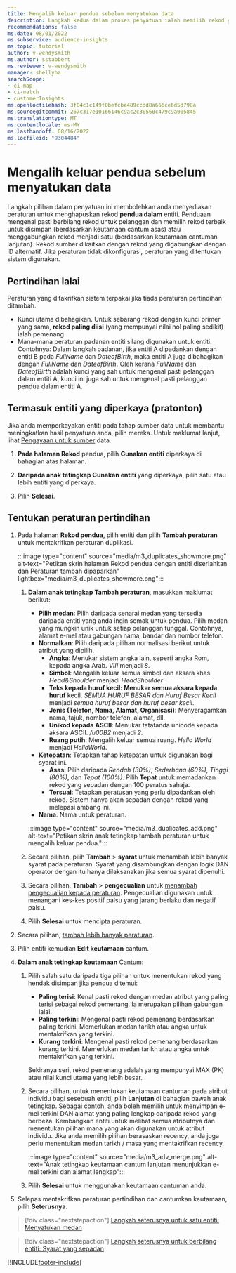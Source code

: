 ```yaml
---
title: Mengalih keluar pendua sebelum menyatukan data
description: Langkah kedua dalam proses penyatuan ialah memilih rekod yang hendak disimpan apabila pendua ditemui.
recommendations: false
ms.date: 08/01/2022
ms.subservice: audience-insights
ms.topic: tutorial
author: v-wendysmith
ms.author: sstabbert
ms.reviewer: v-wendysmith
manager: shellyha
searchScope:
- ci-map
- ci-match
- customerInsights
ms.openlocfilehash: 3f84c1c149f0befcbe489ccdd8a666ce6d5d798a
ms.sourcegitcommit: 267c317e10166146c9ac2c30560c479c9a005845
ms.translationtype: MT
ms.contentlocale: ms-MY
ms.lasthandoff: 08/16/2022
ms.locfileid: "9304484"
---
```

# <a name="remove-duplicates-before-unifying-data"></a>Mengalih keluar pendua sebelum menyatukan data

Langkah pilihan dalam penyatuan ini membolehkan anda menyediakan peraturan untuk menghapuskan rekod **pendua dalam** entiti. Penduaan mengenal pasti berbilang rekod untuk pelanggan dan memilih rekod terbaik untuk disimpan (berdasarkan keutamaan cantum asas) atau menggabungkan rekod menjadi satu (berdasarkan keutamaan cantuman lanjutan). Rekod sumber dikaitkan dengan rekod yang digabungkan dengan ID alternatif. Jika peraturan tidak dikonfigurasi, peraturan yang ditentukan sistem digunakan.

## <a name="default-deduplication"></a>Pertindihan lalai

Peraturan yang ditakrifkan sistem terpakai jika tiada peraturan pertindihan ditambah.

- Kunci utama dibahagikan.
  Untuk sebarang rekod dengan kunci primer yang sama, **rekod paling diisi** (yang mempunyai nilai nol paling sedikit) ialah pemenang.
- Mana-mana peraturan padanan entiti silang digunakan untuk entiti.
  Contohnya: Dalam langkah padanan, jika entiti A dipadankan dengan entiti B pada *FullName* dan *DateofBirth*, maka entiti A juga dibahagikan dengan *FullName* dan *DateofBirth*. Oleh kerana *FullName* dan *DateofBirth* adalah kunci yang sah untuk mengenal pasti pelanggan dalam entiti A, kunci ini juga sah untuk mengenal pasti pelanggan pendua dalam entiti A.

## <a name="include-enriched-entities-preview"></a>Termasuk entiti yang diperkaya (pratonton)

Jika anda memperkayakan entiti pada tahap sumber data untuk membantu meningkatkan hasil penyatuan anda, pilih mereka. Untuk maklumat lanjut, lihat [Pengayaan untuk sumber](data-sources-enrichment.md) data.

1. **Pada halaman Rekod** pendua, pilih **Gunakan entiti** diperkaya di bahagian atas halaman.

1. **Daripada anak tetingkap Gunakan entiti** yang diperkaya, pilih satu atau lebih entiti yang diperkaya.

1. Pilih **Selesai**.

## <a name="define-deduplication-rules"></a>Tentukan peraturan pertindihan

1. Pada halaman **Rekod pendua**, pilih entiti dan pilih **Tambah peraturan** untuk mentakrifkan peraturan duplikasi.

   :::image type="content" source="media/m3_duplicates_showmore.png" alt-text="Petikan skrin halaman Rekod pendua dengan entiti diserlahkan dan Peraturan tambah dipaparkan"  lightbox="media/m3_duplicates_showmore.png":::

   1. **Dalam anak tetingkap Tambah peraturan**, masukkan maklumat berikut:
      - **Pilih medan**: Pilih daripada senarai medan yang tersedia daripada entiti yang anda ingin semak untuk pendua. Pilih medan yang mungkin unik untuk setiap pelanggan tunggal. Contohnya, alamat e-mel atau gabungan nama, bandar dan nombor telefon.
      - **Normalkan**: Pilih daripada pilihan normalisasi berikut untuk atribut yang dipilih.
        - **Angka**: Menukar sistem angka lain, seperti angka Rom, kepada angka Arab. *VIII* menjadi *8*.
        - **Simbol**: Mengalih keluar semua simbol dan aksara khas. *Head&Shoulder* menjadi *HeadShoulder*.
        - **Teks kepada huruf kecil: Menukar semua aksara kepada huruf** kecil. *SEMUA HURUF BESAR dan Huruf Besar Kecil* menjadi *semua huruf besar dan huruf besar kecil*.
        - **Jenis (Telefon, Nama, Alamat, Organisasi)**: Menyeragamkan nama, tajuk, nombor telefon, alamat, dll.
        - **Unikod kepada ASCII**: Menukar tatatanda unicode kepada aksara ASCII. */u00B2* menjadi *2*.
        - **Ruang putih**: Mengalih keluar semua ruang. *Hello World* menjadi *HelloWorld*.
      - **Ketepatan**: Tetapkan tahap ketepatan untuk digunakan bagi syarat ini.
        - **Asas**: Pilih daripada *Rendah (30%)*, *Sederhana (60%)*, *Tinggi (80%)*, dan *Tepat (100%)*. Pilih **Tepat** untuk memadankan rekod yang sepadan dengan 100 peratus sahaja.
        - **Tersuai**: Tetapkan peratusan yang perlu dipadankan oleh rekod. Sistem hanya akan sepadan dengan rekod yang melepasi ambang ini.
      - **Nama**: Nama untuk peraturan.

      :::image type="content" source="media/m3_duplicates_add.png" alt-text="Petikan skrin anak tetingkap tambah peraturan untuk mengalih keluar pendua.":::

   1. Secara pilihan, pilih **Tambah** > **syarat** untuk menambah lebih banyak syarat pada peraturan. Syarat yang disambungkan dengan logik DAN operator dengan itu hanya dilaksanakan jika semua syarat dipenuhi.

   1. Secara pilihan, **Tambah** > **pengecualian** untuk [menambah pengecualian kepada peraturan](match-entities.md#add-exceptions-to-a-rule). Pengecualian digunakan untuk menangani kes-kes positif palsu yang jarang berlaku dan negatif palsu.

   1. Pilih **Selesai** untuk mencipta peraturan.

1. Secara pilihan, [tambah lebih banyak peraturan](#define-deduplication-rules).

1. Pilih entiti kemudian **Edit keutamaan** cantum.

1. **Dalam anak tetingkap keutamaan** Cantum:
   1. Pilih salah satu daripada tiga pilihan untuk menentukan rekod yang hendak disimpan jika pendua ditemui:
      - **Paling terisi**: Kenal pasti rekod dengan medan atribut yang paling terisi sebagai rekod pemenang. Ia merupakan pilihan gabungan lalai.
      - **Paling terkini**: Mengenal pasti rekod pemenang berdasarkan paling terkini. Memerlukan medan tarikh atau angka untuk mentakrifkan yang terkini.
      - **Kurang terkini**: Mengenal pasti rekod pemenang berdasarkan kurang terkini. Memerlukan medan tarikh atau angka untuk mentakrifkan yang terkini.

      Sekiranya seri, rekod pemenang adalah yang mempunyai MAX (PK) atau nilai kunci utama yang lebih besar.

   1. Secara pilihan, untuk menentukan keutamaan cantuman pada atribut individu bagi sesebuah entiti, pilih **Lanjutan** di bahagian bawah anak tetingkap. Sebagai contoh, anda boleh memilih untuk menyimpan e-mel terkini DAN alamat yang paling lengkap daripada rekod yang berbeza. Kembangkan entiti untuk melihat semua atributnya dan menentukan pilihan mana yang akan digunakan untuk atribut individu. Jika anda memilih pilihan berasaskan recency, anda juga perlu menentukan medan tarikh / masa yang mentakrifkan recency.

      :::image type="content" source="media/m3_adv_merge.png" alt-text="Anak tetingkap keutamaan cantum lanjutan menunjukkan e-mel terkini dan alamat lengkap":::

   1. Pilih **Selesai** untuk menggunakan keutamaan cantuman anda.

1. Selepas mentakrifkan peraturan pertindihan dan cantumkan keutamaan, pilih **Seterusnya**.
  
> [!div class="nextstepaction"]
> [Langkah seterusnya untuk satu entiti: Menyatukan medan](merge-entities.md)

> [!div class="nextstepaction"]
> [Langkah seterusnya untuk berbilang entiti: Syarat yang sepadan](match-entities.md)

[!INCLUDE[footer-include](includes/footer-banner.md)]
